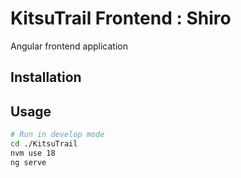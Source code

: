 # KitsuTrail Frontend : Shiro
Angular frontend application

## Installation


## Usage
```sh
# Run in develop mode
cd ./KitsuTrail
nvm use 18
ng serve
```